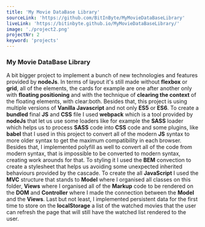 ```yaml
---
title: 'My Movie DataBase Library'
sourceLink: 'https://github.com/BitInByte/MyMovieDataBaseLibrary'
liveLink: 'https://bitinbyte.github.io/MyMovieDataBaseLibrary/'
image: './project2.png'
projectNr: 2
keyword: 'projects'
---
```


### My Movie DataBase Library

A bit bigger project to implement a bunch of new technologies and features provided by **nodeJs**. In terms of layout it's still made without **flexbox** or **grid**, all of the elements, the cards for example are one after another only with **floating positioning** and with the technique of **clearing the context** of the floating elements, with clear:both. Besides that, this project is using multiple versions of **Vanilla Javascript** and not only **ES5** or **ES6**.
To create a **bundled** final **JS** and **CSS** file I used **webpack** which is a tool provided by **nodeJs** that let us use some loaders like for example the **SASS** loader which helps us to process **SASS** code into **CSS** code and some plugins, like **babel** that I used in this project to convert all of the modern **JS** syntax to more older syntax to get the maximum compatibility in each browser. Besides that, I implemented polyfill as well to convert all of the code from modern syntax, that is impossible to be converted to modern syntax, creating work arounds for that.
To styling it I used the **BEM** convection to create a stylesheet that helps us avoiding some unexpected inherited behaviours provided by the cascade. To create the all **JavaScript** I used the **MVC** structure that stands to **Model** where I organised all classes on this folder, **Views** where I organised all of the **Markup** code to be rendered on the **DOM** and **Controller** where I made the connection between the **Model** and the **Views**.
Last but not least, I implemented persistent data for the first time to store on the **localStorage** a list of the watched movies that the user can refresh the page that will still have the watched list rendered to the user.
